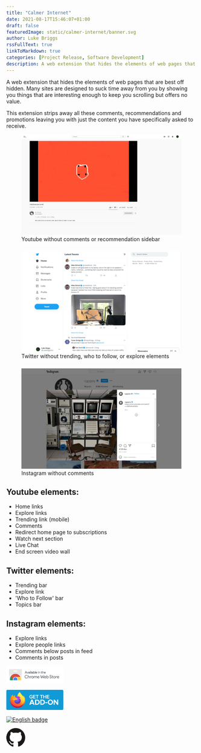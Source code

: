 ```yaml
---
title: "Calmer Internet"
date: 2021-08-17T15:46:07+01:00
draft: false
featuredImage: static/calmer-internet/banner.svg
author: Luke Briggs
rssFullText: true
linkToMarkdown: true
categories: [Project Release, Software Development]
description: A web extension that hides the elements of web pages that are best off hidden.
---
```


A web extension that hides the elements of web pages that are best off hidden.
Many sites are designed to suck time away from you by showing you things that are interesting enough to keep you scrolling but offers no value.

This extension strips away all these comments, recommendations and promotions leaving you with just the content you have specifically asked to receive.
<figure style="margin-bottom: 24px">
<img src="static/calmer-internet/youtubepromo.jpg" alt="YouTube"/>
<figcaption>Youtube without comments or recommendation sidebar</figcaption>
</figure>

<figure style="margin-bottom: 24px">
<img src="static/calmer-internet/twitterpromo.jpg" alt="Twitter"/>
<figcaption>Twitter without trending, who to follow, or explore elements</figcaption>
</figure>

<figure style="margin-bottom: 24px">
<img src="static/calmer-internet/instapromo.jpg" alt="Instagram"/>
<figcaption>Instagram without comments</figcaption>
</figure>

## Youtube elements:
- Home links
- Explore links
- Trending link (mobile)
- Comments
- Redirect home page to subscriptions
- Watch next section
- Live Chat
- End screen video wall

## Twitter elements:
- Trending bar
- Explore link
- 'Who to Follow' bar
- Topics bar

## Instagram elements:
- Explore links
- Explore people links
- Comments below posts in feed
- Comments in posts

<a href="https://chrome.google.com/webstore/detail/calmer-internet/eafehkefjngkemmnfplgddemgpcjlldb"><img src="chrome_web_store.png" alt="chrome" style="width: 30%;" /></a>

<a href="https://addons.mozilla.org/firefox/addon/calmer-internet/"><img src="firefox_addon.svg" alt="firefox" style="width: 30%;" /></a>

<a href='https://microsoftedge.microsoft.com/addons/detail/calmer-internet/fodnejjpkelloeegkfgejifhaifnpded'><img src='https://developer.microsoft.com/store/badges/images/English_get-it-from-MS.png' alt='English badge' style='width: 30%;'/></a>

<a href="https://github.com/LukeBriggsDev/calmer-interne"><img src="GitHub-Mark.svg" alt="github" style="width: 10%;" /></a>